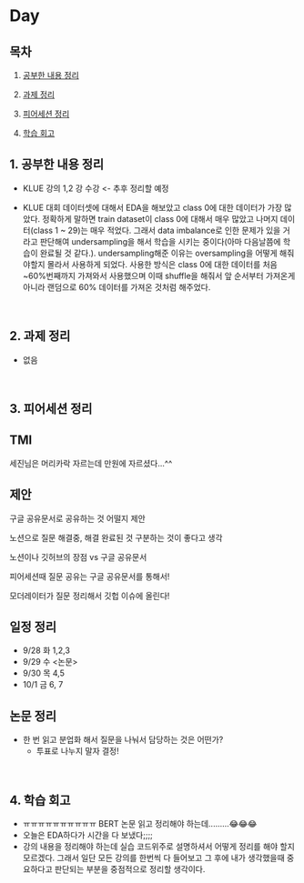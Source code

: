 <!--
구조
*
    *
        * <br>
            &nbsp; - &nbsp; <br>
                &nbsp;&nbsp;&nbsp;&nbsp; ‣ &nbsp; <br>
                    &nbsp;&nbsp;&nbsp;&nbsp;&nbsp;&nbsp;&nbsp;&nbsp; * &nbsp; <br>
-->

# Day 

## 목차 

1. [공부한 내용 정리](#1-공부한-내용-정리)

2. [과제 정리](#2-과제-정리)

3. [피어세션 정리](#3-피어세션-정리)

4. [학습 회고](#4-학습-회고)

## 1. 공부한 내용 정리

* KLUE 강의 1,2 강 수강 <- 추후 정리할 예정

* KLUE 대회 데이터셋에 대해서 EDA을 해보았고 class 0에 대한 데이터가 가장 많았다. 정확하게 말하면 train dataset이 class 0에 대해서 매우 많았고 나머지 데이터(class 1 ~ 29)는 매우 적었다. 그래서 data imbalance로 인한 문제가 있을 거라고 판단해여 undersampling을 해서 학습을 시키는 중이다(아마 다음날쯤에 학습이 완료될 것 같다.). undersampling해준 이유는 oversampling을 어떻게 해줘야할지 몰라서 사용하게 되었다. 사용한 방식은 class 0에 대한 데이터를 처음~60%번째까지 가져와서 사용했으며 이때 shuffle을 해줘서 앞 순서부터 가져온게 아니라 랜덤으로 60% 데이터를 가져온 것처럼 해주었다.  

<br>

## 2. 과제 정리

* 없음

<br>

## 3. 피어세션 정리

## TMI

세진님은 머리카락 자르는데 만원에 자르셨다...^^



## 제안

구글 공유문서로 공유하는 것 어떨지 제안

노션으로 질문 해결중, 해결 완료된 것 구분하는 것이 좋다고 생각

노션이나 깃허브의 장점 vs 구글 공유문서

피어세션때 질문 공유는 구글 공유문서를 통해서!

모더레이터가 질문 정리해서 깃헙 이슈에 올린다!



## 일정 정리

- 9/28 화 1,2,3
- 9/29 수 <논문>
- 9/30 목 4,5
- 10/1 금 6, 7



## 논문 정리

- 한 번 읽고 분업화 해서 질문을 나눠서 담당하는 것은 어떤가?
  - 투표로 나누지 말자 결정!

<br>

## 4. 학습 회고

* ㅠㅠㅠㅠㅠㅠㅠㅠㅠㅠ BERT 논문 읽고 정리해야 하는데.........😂😂😂
* 오늘은 EDA하다가 시간을 다 보냈다;;;;
* 강의 내용을 정리해야 하는데 실습 코드위주로 설명하셔서 어떻게 정리를 해야 할지 모르겠다. 그래서 일단 모든 강의를 한번씩 다 들어보고 그 후에 내가 생각했을때 중요하다고 판단되는 부분을 중점적으로 정리할 생각이다.

<br>
